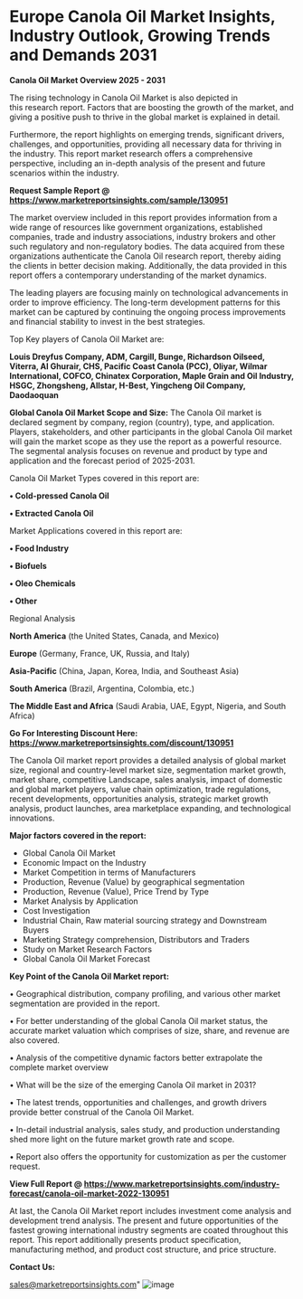 # Europe Canola Oil Market Insights, Industry Outlook, Growing Trends and Demands 2031

<Strong> Canola Oil Market Overview 2025 - 2031</strong>

The rising technology in Canola Oil Market is also depicted in this research report. Factors that are boosting the growth of the market, and giving a positive push to thrive in the global market is explained in detail.

Furthermore, the report highlights on emerging trends, significant drivers, challenges, and opportunities, providing all necessary data for thriving in the industry. This report market research offers a comprehensive perspective, including an in-depth analysis of the present and future scenarios within the industry.

<strong>Request Sample Report @ <a href=https://www.marketreportsinsights.com/sample/130951>https://www.marketreportsinsights.com/sample/130951</a></strong>

The market overview included in this report provides information from a wide range of resources like government organizations, established companies, trade and industry associations, industry brokers and other such regulatory and non-regulatory bodies. The data acquired from these organizations authenticate the Canola Oil research report, thereby aiding the clients in better decision making. Additionally, the data provided in this report offers a contemporary understanding of the market dynamics.

The leading players are focusing mainly on technological advancements in order to improve efficiency. The long-term development patterns for this market can be captured by continuing the ongoing process improvements and financial stability to invest in the best strategies.

Top Key players of Canola Oil Market are:

<strong>Louis Dreyfus Company, ADM, Cargill, Bunge, Richardson Oilseed, Viterra, Al Ghurair, CHS, Pacific Coast Canola (PCC), Oliyar, Wilmar International, COFCO, Chinatex Corporation, Maple Grain and Oil Industry, HSGC, Zhongsheng, Allstar, H-Best, Yingcheng Oil Company, Daodaoquan</strong>

<strong><b>Global Canola Oil Market Scope and Size:</b></strong>
The Canola Oil market is declared segment by company, region (country), type, and application. Players, stakeholders, and other participants in the global Canola Oil market will gain the market scope as they use the report as a powerful resource. The segmental analysis focuses on revenue and product by type and application and the forecast period of 2025-2031.

Canola Oil Market Types covered in this report are:

<strong>• Cold-pressed Canola Oil

• Extracted Canola Oil</strong>

Market Applications covered in this report are:

<strong>• Food Industry

• Biofuels

• Oleo Chemicals

• Other</strong> 

Regional Analysis

<strong>North America</strong> (the United States, Canada, and Mexico)

<strong>Europe</strong> (Germany, France, UK, Russia, and Italy)

<strong>Asia-Pacific</strong> (China, Japan, Korea, India, and Southeast Asia)

<strong>South America</strong> (Brazil, Argentina, Colombia, etc.)

<strong>The Middle East and Africa</strong> (Saudi Arabia, UAE, Egypt, Nigeria, and South Africa)

<strong>Go For Interesting Discount Here: <a href=https://www.marketreportsinsights.com/discount/130951>https://www.marketreportsinsights.com/discount/130951</a></strong>

The Canola Oil market report provides a detailed analysis of global market size, regional and country-level market size, segmentation market growth, market share, competitive Landscape, sales analysis, impact of domestic and global market players, value chain optimization, trade regulations, recent developments, opportunities analysis, strategic market growth analysis, product launches, area marketplace expanding, and technological innovations.

<strong><b>Major factors covered in the report:</b></strong>
<ul>
  <li>Global Canola Oil Market </li>
  <li>Economic Impact on the Industry</li>
  <li>Market Competition in terms of Manufacturers</li>
  <li>Production, Revenue (Value) by geographical segmentation</li>
  <li>Production, Revenue (Value), Price Trend by Type</li>
  <li>Market Analysis by Application</li>
  <li>Cost Investigation</li>
  <li>Industrial Chain, Raw material sourcing strategy and Downstream Buyers</li>
  <li>Marketing Strategy comprehension, Distributors and Traders</li>
  <li>Study on Market Research Factors</li>
  <li>Global Canola Oil Market Forecast</li>
</ul>

<strong><b>Key Point of the Canola Oil Market report:</b></strong>

• Geographical distribution, company profiling, and various other market segmentation are provided in the report.

• For better understanding of the global Canola Oil market status, the accurate market valuation which comprises of size, share, and revenue are also covered.

• Analysis of the competitive dynamic factors better extrapolate the complete market overview

• What will be the size of the emerging Canola Oil market in 2031?

• The latest trends, opportunities and challenges, and growth drivers provide better construal of the Canola Oil Market.

• In-detail industrial analysis, sales study, and production understanding shed more light on the future market growth rate and scope.

• Report also offers the opportunity for customization as per the customer request.

<strong><b>View Full Report @ <a href=https://www.marketreportsinsights.com/industry-forecast/canola-oil-market-2022-130951>https://www.marketreportsinsights.com/industry-forecast/canola-oil-market-2022-130951</a></b></strong>


At last, the Canola Oil Market report includes investment come analysis and development trend analysis. The present and future opportunities of the fastest growing international industry segments are coated throughout this report. This report additionally presents product specification, manufacturing method, and product cost structure, and price structure.

<strong>Contact Us:</strong>

sales@marketreportsinsights.com"
![image](https://github.com/user-attachments/assets/8f10ae41-f5fc-44f8-bea7-13fb6ad4ecc9)
